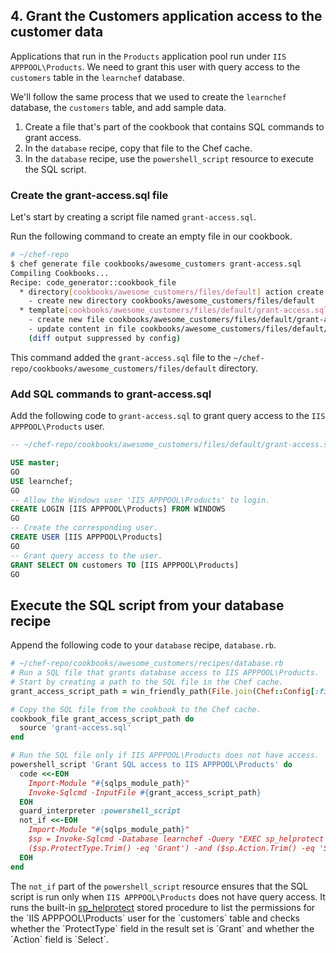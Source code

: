## 4. Grant the Customers application access to the customer data

Applications that run in the `Products` application pool run under `IIS APPPOOL\Products`. We need to grant this user with query access to the `customers` table in the `learnchef` database.

We'll follow the same process that we used to create the `learnchef` database, the `customers` table, and add sample data.

1. Create a file that's part of the cookbook that contains SQL commands to grant access.
1. In the `database` recipe, copy that file to the Chef cache.
1. In the `database` recipe, use the `powershell_script` resource to execute the SQL script.

### Create the grant-access.sql file

Let's start by creating a script file named <code class="file-path">grant-access.sql</code>.

Run the following command to create an empty file in our cookbook.

```bash
# ~/chef-repo
$ chef generate file cookbooks/awesome_customers grant-access.sql
Compiling Cookbooks...
Recipe: code_generator::cookbook_file
  * directory[cookbooks/awesome_customers/files/default] action create
    - create new directory cookbooks/awesome_customers/files/default
  * template[cookbooks/awesome_customers/files/default/grant-access.sql] action create
    - create new file cookbooks/awesome_customers/files/default/grant-access.sql
    - update content in file cookbooks/awesome_customers/files/default/grant-access.sql from none to e3b0c4
    (diff output suppressed by config)
```

This command added the <code class="file-path">grant-access.sql</code> file to the <code class="file-path">~/chef-repo/cookbooks/awesome_customers/files/default</code> directory.

### Add SQL commands to grant-access.sql

Add the following code to <code class="file-path">grant-access.sql</code> to grant query access to the `IIS APPPOOL\Products` user.

```sql
-- ~/chef-repo/cookbooks/awesome_customers/files/default/grant-access.sql

USE master;
GO
USE learnchef;
GO
-- Allow the Windows user 'IIS APPPOOL\Products' to login.
CREATE LOGIN [IIS APPPOOL\Products] FROM WINDOWS
GO
-- Create the corresponding user.
CREATE USER [IIS APPPOOL\Products]
GO
-- Grant query access to the user.
GRANT SELECT ON customers TO [IIS APPPOOL\Products]
GO
```

## Execute the SQL script from your database recipe


Append the following code to your `database` recipe, <code class="file-path">database.rb</code>.

```ruby
# ~/chef-repo/cookbooks/awesome_customers/recipes/database.rb
# Run a SQL file that grants database access to IIS APPPOOL\Products.
# Start by creating a path to the SQL file in the Chef cache.
grant_access_script_path = win_friendly_path(File.join(Chef::Config[:file_cache_path], 'grant-access.sql'))

# Copy the SQL file from the cookbook to the Chef cache.
cookbook_file grant_access_script_path do
  source 'grant-access.sql'
end

# Run the SQL file only if IIS APPPOOL\Products does not have access.
powershell_script 'Grant SQL access to IIS APPPOOL\Products' do
  code <<-EOH
    Import-Module "#{sqlps_module_path}"
    Invoke-Sqlcmd -InputFile #{grant_access_script_path}
  EOH
  guard_interpreter :powershell_script
  not_if <<-EOH
    Import-Module "#{sqlps_module_path}"
    $sp = Invoke-Sqlcmd -Database learnchef -Query "EXEC sp_helprotect @username = 'IIS APPPOOL\\Products', @name = 'customers'"
    ($sp.ProtectType.Trim() -eq 'Grant') -and ($sp.Action.Trim() -eq 'Select')
  EOH
end
```

The `not_if` part of the `powershell_script` resource ensures that the SQL script is run only when `IIS APPPOOL\Products` does not have query access. It runs the built-in  [sp_helprotect](https://msdn.microsoft.com/en-us/library/ms190310\(v=sql.110\).aspx) stored procedure to list the permissions for the `IIS APPPOOL\Products` user for the `customers` table and checks whether the `ProtectType` field in the result set is `Grant` and whether the `Action` field is `Select`.
